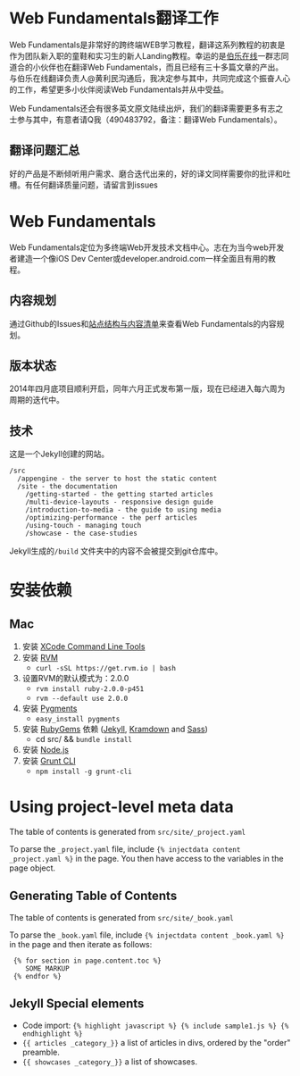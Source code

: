 Web Fundamentals翻译工作
=======================
Web Fundamentals是非常好的跨终端WEB学习教程，翻译这系列教程的初衷是作为团队新入职的童鞋和实习生的新人Landing教程。幸运的是[伯乐在线](http://blog.jobbole.com/)一群志同道合的小伙伴也在翻译Web Fundamentals，而且已经有三十多篇文章的产出。与伯乐在线翻译负责人@黄利民沟通后，我决定参与其中，共同完成这个振奋人心的工作，希望更多小伙伴阅读Web Fundamentals并从中受益。

Web Fundamentals还会有很多英文原文陆续出炉，我们的翻译需要更多有志之士参与其中，有意者请Q我（490483792，备注：翻译Web Fundamentals）。

翻译问题汇总
-----------
好的产品是不断倾听用户需求、磨合迭代出来的，好的译文同样需要你的批评和吐槽。有任何翻译质量问题，请留言到issues


Web Fundamentals
================

Web Fundamentals定位为多终端Web开发技术文档中心。志在为当今web开发者建造一个像iOS Dev Center或developer.android.com一样全面且有用的教程。


内容规划
------------

通过Github的Issues和[站点结构与内容清单](http://goo.gl/nWDD0M)来查看Web Fundamentals的内容规划。


版本状态
--------------

2014年四月底项目顺利开启，同年六月正式发布第一版，现在已经进入每六周为周期的迭代中。

技术
----------

这是一个Jekyll创建的网站。

```
/src
  /appengine - the server to host the static content
  /site - the documentation
    /getting-started - the getting started articles
    /multi-device-layouts - responsive design guide
    /introduction-to-media - the guide to using media
    /optimizing-performance - the perf articles
    /using-touch - managing touch
    /showcase - the case-studies
```

Jekyll生成的`/build` 文件夹中的内容不会被提交到git仓库中。

安装依赖
=======

Mac
---

1. 安装 [XCode Command Line Tools](https://developer.apple.com/xcode/downloads/)
1. 安装 [RVM](https://rvm.io/rubies/default)
    * `curl -sSL https://get.rvm.io | bash`
1. 设置RVM的默认模式为：2.0.0
    * `rvm install ruby-2.0.0-p451`
    * `rvm --default use 2.0.0`
1. 安装 [Pygments](http://pygments.org/)
    * `easy_install pygments`
1. 安装 [RubyGems](https://rubygems.org/) 依赖 ([Jekyll](http://jekyllrb.com/), [Kramdown](http://kramdown.gettalong.org/) and [Sass](http://sass-lang.com/install)) 
    * cd src/ && `bundle install`
1. 安装 [Node.js](http://nodejs.org/)
1. 安装 [Grunt CLI](http://gruntjs.com/)
    * `npm install -g grunt-cli`


Using project-level meta data
=============================

The table of contents is generated from `src/site/_project.yaml`

To parse the `_project.yaml` file, include `{% injectdata content _project.yaml %}` in the page. You then have access to the variables in the page object.


Generating Table of Contents
----------------------------

The table of contents is generated from `src/site/_book.yaml`

To parse the `_book.yaml` file, include `{% injectdata content _book.yaml %}` in the page and then iterate as follows:

     {% for section in page.content.toc %}
        SOME MARKUP
     {% endfor %}

Jekyll Special elements
-----------------------

* Code import: `{% highlight javascript %} {% include sample1.js %} {% endhighlight %}`
* `{{ articles _category_}}` a list of articles in divs, ordered by the "order" preamble.
* `{{ showcases _category_}}` a list of showcases.
